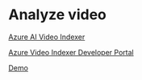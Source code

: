 # Analyze video

[Azure AI Video Indexer](https://www.videoindexer.ai/)

[Azure Video Indexer Developer Portal](https://api-portal.videoindexer.ai/)

[Demo](https://microsoftlearning.github.io/mslearn-ai-vision/Instructions/Exercises/06-video-indexer.html)
